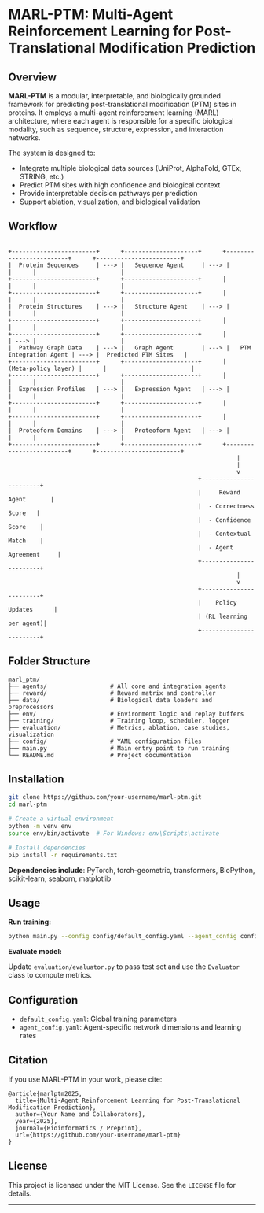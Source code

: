 
# MARL-PTM: Multi-Agent Reinforcement Learning for Post-Translational Modification Prediction

## Overview

**MARL-PTM** is a modular, interpretable, and biologically grounded framework for predicting post-translational modification (PTM) sites in proteins. It employs a multi-agent reinforcement learning (MARL) architecture, where each agent is responsible for a specific biological modality, such as sequence, structure, expression, and interaction networks.

The system is designed to:
- Integrate multiple biological data sources (UniProt, AlphaFold, GTEx, STRING, etc.)
- Predict PTM sites with high confidence and biological context
- Provide interpretable decision pathways per prediction
- Support ablation, visualization, and biological validation

## Workflow


```

+------------------------+      +---------------------+      +-------------------------+      +------------------------+
|  Protein Sequences     | ---> |   Sequence Agent     | ---> |                         |      |                        |
+------------------------+      +---------------------+      |                         |      |                        |
+------------------------+      +---------------------+      |                         |      |                        |
|  Protein Structures    | ---> |   Structure Agent    | ---> |                         |      |                        |
+------------------------+      +---------------------+      |                         |      |                        |
+------------------------+      +---------------------+      |                         | ---> |                        |
|  Pathway Graph Data    | ---> |   Graph Agent        | ---> |   PTM Integration Agent | ---> |  Predicted PTM Sites   |
+------------------------+      +---------------------+      |     (Meta-policy layer) |      |                        |
+------------------------+      +---------------------+      |                         |      |                        |
|  Expression Profiles   | ---> |   Expression Agent   | ---> |                         |      |                        |
+------------------------+      +---------------------+      |                         |      |                        |
+------------------------+      +---------------------+      |                         |      |                        |
|  Proteoform Domains    | ---> |   Proteoform Agent   | ---> |                         |      |                        |
+------------------------+      +---------------------+      +-------------------------+      +------------------------+
                                                                 |
                                                                 |
                                                                 v
                                                      +------------------------+
                                                      |     Reward Agent       |
                                                      |  - Correctness Score   |
                                                      |  - Confidence Score    |
                                                      |  - Contextual Match    |
                                                      |  - Agent Agreement     |
                                                      +------------------------+
                                                                 |
                                                                 v
                                                      +------------------------+
                                                      |    Policy Updates      |
                                                      | (RL learning per agent)|
                                                      +------------------------+
```


## Folder Structure

```
marl_ptm/
├── agents/                  # All core and integration agents
├── reward/                  # Reward matrix and controller
├── data/                    # Biological data loaders and preprocessors
├── env/                     # Environment logic and replay buffers
├── training/                # Training loop, scheduler, logger
├── evaluation/              # Metrics, ablation, case studies, visualization
├── config/                  # YAML configuration files
├── main.py                  # Main entry point to run training
└── README.md                # Project documentation
```

## Installation

```bash
git clone https://github.com/your-username/marl-ptm.git
cd marl-ptm

# Create a virtual environment
python -m venv env
source env/bin/activate  # For Windows: env\Scripts\activate

# Install dependencies
pip install -r requirements.txt
```

**Dependencies include**: PyTorch, torch-geometric, transformers, BioPython, scikit-learn, seaborn, matplotlib

## Usage

**Run training:**

```bash
python main.py --config config/default_config.yaml --agent_config config/agent_config.yaml
```

**Evaluate model:**

Update `evaluation/evaluator.py` to pass test set and use the `Evaluator` class to compute metrics.

## Configuration

* `default_config.yaml`: Global training parameters
* `agent_config.yaml`: Agent-specific network dimensions and learning rates

## Citation

If you use MARL-PTM in your work, please cite:

```
@article{marlptm2025,
  title={Multi-Agent Reinforcement Learning for Post-Translational Modification Prediction},
  author={Your Name and Collaborators},
  year={2025},
  journal={Bioinformatics / Preprint},
  url={https://github.com/your-username/marl-ptm}
}
```

## License

This project is licensed under the MIT License. See the `LICENSE` file for details.

----
